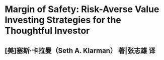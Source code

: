 # Margin of Safety: Risk-Averse Value Investing Strategies for the Thoughtful Investor

## [美]塞斯·卡拉曼（Seth A. Klarman） 著|张志雄 译

